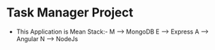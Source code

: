 # Task Manager Project
* This Application is Mean Stack:-
    M --> MongoDB
    E --> Express
    A --> Angular
    N --> NodeJs
###

